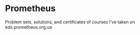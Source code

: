 # Prometheus
Problem sets, solutions, and certificates of courses I've taken on edx.prometheus.org.ua
